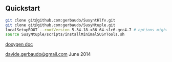 

Quickstart
----------

```sh
git clone git@github.com:gerbaudo/SusyntHlfv.git
git clone git@github.com:gerbaudo/SusyNtuple.git
localSetupROOT --rootVersion 5.34.18-x86_64-slc6-gcc4.7 # options might not be needed on your setup
source SusyNtuple/scripts/installMinimalSUSYTools.sh
```

[doxygen doc](http://gerbaudo.github.io/SusyntHlfv/doxygen-html/)

davide.gerbaudo@gmail.com
June 2014
